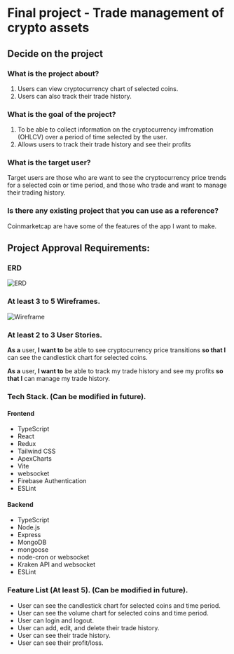 # Final project - Trade management of crypto assets

## Decide on the project
### What is the project about?
1. Users can view cryptocurrency chart of selected coins.
2. Users can also track their trade history.

### What is the goal of the project?
1. To be able to collect information on the cryptocurrency imfromation (OHLCV) over a period of time selected by the user.
2. Allows users to track their trade history and see their profits

### What is the target user?
Target users are those who are want to see the cryptocurrency price trends for a selected coin or time period, and those who trade and want to manage their trading history.

### Is there any existing project that you can use as a reference?
Coinmarketcap are have some of the features of the app I want to make.

## Project Approval Requirements:

### ERD
![ERD](./images/ERD.png)

### At least 3 to 5 Wireframes.
![Wireframe](./images/Wireframe.png)

### At least 2 to 3 User Stories.
**As a** user,
**I want to** be able to see cryptocurrency price transitions
**so that I** can see the candlestick chart for selected coins.

**As a** user,
**I want to** be able to track my trade history and see my profits
**so that I** can manage my trade history.

### Tech Stack. (Can be modified in future).
#### Frontend
- TypeScript
- React
- Redux
- Tailwind CSS
- ApexCharts
- Vite
- websocket
- Firebase Authentication
- ESLint

#### Backend
- TypeScript
- Node.js
- Express
- MongoDB
- mongoose
- node-cron or websocket
- Kraken API and websocket
- ESLint

### Feature List (At least 5). (Can be modified in future).
- User can see the candlestick chart for selected coins and time period.
- User can see the volume chart for selected coins and time period.
- User can login and logout.
- User can add, edit, and delete their trade history.
- User can see their trade history.
- User can see their profit/loss.
